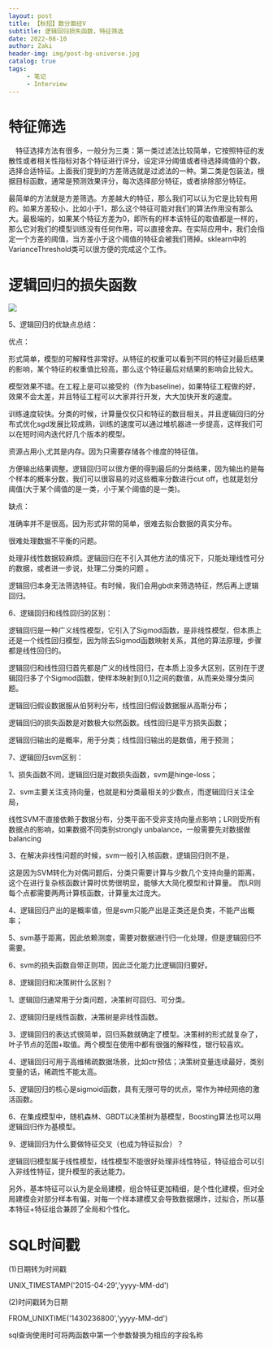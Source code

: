 ```yaml
---
layout: post
title: 【秋招】数分面经V
subtitle: 逻辑回归损失函数，特征筛选
date: 2022-08-10
author: Zaki
header-img: img/post-bg-universe.jpg
catalog: true
tags:
     - 笔记
     - Interview
---
```



# 特征筛选


　特征选择方法有很多，一般分为三类：第一类过滤法比较简单，它按照特征的发散性或者相关性指标对各个特征进行评分，设定评分阈值或者待选择阈值的个数，选择合适特征。上面我们提到的方差筛选就是过滤法的一种。第二类是包装法，根据目标函数，通常是预测效果评分，每次选择部分特征，或者排除部分特征。
 
最简单的方法就是方差筛选。方差越大的特征，那么我们可以认为它是比较有用的。如果方差较小，比如小于1，那么这个特征可能对我们的算法作用没有那么大。最极端的，如果某个特征方差为0，即所有的样本该特征的取值都是一样的，那么它对我们的模型训练没有任何作用，可以直接舍弃。在实际应用中，我们会指定一个方差的阈值，当方差小于这个阈值的特征会被我们筛掉。sklearn中的VarianceThreshold类可以很方便的完成这个工作。

# 逻辑回归的损失函数

![](https://s3.bmp.ovh/imgs/2022/08/10/c130afed1d13c40e.png)

5、逻辑回归的优缺点总结：

优点：

形式简单，模型的可解释性非常好。从特征的权重可以看到不同的特征对最后结果的影响，某个特征的权重值比较高，那么这个特征最后对结果的影响会比较大。

模型效果不错。在工程上是可以接受的（作为baseline)，如果特征工程做的好，效果不会太差，并且特征工程可以大家并行开发，大大加快开发的速度。

训练速度较快。分类的时候，计算量仅仅只和特征的数目相关。并且逻辑回归的分布式优化sgd发展比较成熟，训练的速度可以通过堆机器进一步提高，这样我们可以在短时间内迭代好几个版本的模型。

资源占用小,尤其是内存。因为只需要存储各个维度的特征值。

方便输出结果调整。逻辑回归可以很方便的得到最后的分类结果，因为输出的是每个样本的概率分数，我们可以很容易的对这些概率分数进行cut off，也就是划分阈值(大于某个阈值的是一类，小于某个阈值的是一类)。

缺点：

准确率并不是很高。因为形式非常的简单，很难去拟合数据的真实分布。

很难处理数据不平衡的问题。

处理非线性数据较麻烦。逻辑回归在不引入其他方法的情况下，只能处理线性可分的数据，或者进一步说，处理二分类的问题 。

逻辑回归本身无法筛选特征。有时候，我们会用gbdt来筛选特征，然后再上逻辑回归。

6、逻辑回归和线性回归的区别：

逻辑回归是一种广义线性模型，它引入了Sigmod函数，是非线性模型，但本质上还是一个线性回归模型，因为除去Sigmod函数映射关系，其他的算法原理，步骤都是线性回归的。

逻辑回归和线性回归首先都是广义的线性回归，在本质上没多大区别，区别在于逻辑回归多了个Sigmod函数，使样本映射到[0,1]之间的数值，从而来处理分类问题。

逻辑回归假设数据服从伯努利分布，线性回归假设数据服从高斯分布；

逻辑回归的损失函数是对数极大似然函数。线性回归是平方损失函数；

逻辑回归输出的是概率，用于分类；线性回归输出的是数值，用于预测；

7、逻辑回归svm区别：

1、损失函数不同，逻辑回归是对数损失函数，svm是hinge-loss；

2、svm主要关注支持向量，也就是和分类最相关的少数点，而逻辑回归关注全局，

线性SVM不直接依赖于数据分布，分类平面不受非支持向量点影响；LR则受所有数据点的影响，如果数据不同类别strongly unbalance，一般需要先对数据做balancing

3、在解决非线性问题的时候，svm一般引入核函数，逻辑回归则不是，

这是因为SVM转化为对偶问题后，分类只需要计算与少数几个支持向量的距离，这个在进行复杂核函数计算时优势很明显，能够大大简化模型和计算量。 而LR则每个点都需要两两计算核函数，计算量太过庞大。

4、逻辑回归产出的是概率值，但是svm只能产出是正类还是负类，不能产出概率；

5、svm基于距离，因此依赖测度，需要对数据进行归一化处理，但是逻辑回归不需要。

6、svm的损失函数自带正则项，因此泛化能力比逻辑回归要好。

8、逻辑回归和决策树什么区别？

1、逻辑回归通常用于分类问题，决策树可回归、可分类。

2、逻辑回归是线性函数，决策树是非线性函数。

3、逻辑回归的表达式很简单，回归系数就确定了模型。决策树的形式就复杂了，叶子节点的范围+取值。两个模型在使用中都有很强的解释性，银行较喜欢。

4、逻辑回归可用于高维稀疏数据场景，比如ctr预估；决策树变量连续最好，类别变量的话，稀疏性不能太高。

5、逻辑回归的核心是sigmoid函数，具有无限可导的优点，常作为神经网络的激活函数。

6、在集成模型中，随机森林、GBDT以决策树为基模型，Boosting算法也可以用逻辑回归作为基模型。

9、逻辑回归为什么要做特征交叉（也成为特征拟合）？

逻辑回归模型属于线性模型，线性模型不能很好处理非线性特征，特征组合可以引入非线性特征，提升模型的表达能力。

另外，基本特征可以认为是全局建模，组合特征更加精细，是个性化建模，但对全局建模会对部分样本有偏，对每一个样本建模又会导致数据爆炸，过拟合，所以基本特征+特征组合兼顾了全局和个性化。


# SQL时间戳

(1)日期转为时间戳

UNIX_TIMESTAMP('2015-04-29','yyyy-MM-dd')

(2)时间戳转为日期

FROM_UNIXTIME('1430236800','yyyy-MM-dd')

sql查询使用时可将两函数中第一个参数替换为相应的字段名称

